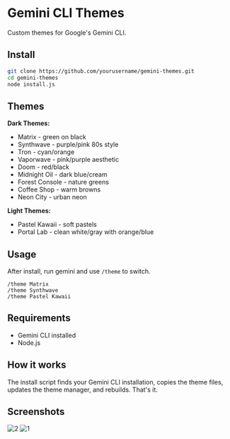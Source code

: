 # Gemini CLI Themes

Custom themes for Google's Gemini CLI.

## Install

```bash
git clone https://github.com/yourusername/gemini-themes.git
cd gemini-themes
node install.js
```

## Themes

**Dark Themes:**
- Matrix - green on black
- Synthwave - purple/pink 80s style  
- Tron - cyan/orange
- Vaporwave - pink/purple aesthetic
- Doom - red/black
- Midnight Oil - dark blue/cream
- Forest Console - nature greens
- Coffee Shop - warm browns
- Neon City - urban neon

**Light Themes:**
- Pastel Kawaii - soft pastels
- Portal Lab - clean white/gray with orange/blue


## Usage

After install, run gemini and use `/theme` to switch.

```
/theme Matrix
/theme Synthwave
/theme Pastel Kawaii
```

## Requirements

- Gemini CLI installed
- Node.js

## How it works

The install script finds your Gemini CLI installation, copies the theme files, updates the theme manager, and rebuilds. That's it.

## Screenshots

![2](https://github.com/user-attachments/assets/61c189d5-dbca-41cf-957a-e0ea84c8466d)
![1](https://github.com/user-attachments/assets/f66ccb08-ca78-4e20-b1b1-7bdb77eea8f6)


